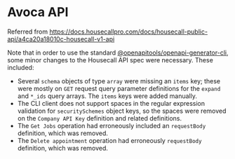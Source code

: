 # Avoca API

Referred from https://docs.housecallpro.com/docs/housecall-public-api/a4ca20a18010c-housecall-v1-api

Note that in order to use the standard [@openapitools/openapi-generator-cli](https://www.npmjs.com/package/@openapitools/openapi-generator-cli), some minor changes to the Housecall API spec were necessary. These included:

- Several `schema` objects of type `array` were missing an `items` key; these were mostly on `GET` request query parameter definitions for the `expand` and `*_ids` query arrays. The `items` keys were added manually.
- The CLI client does not support spaces in the regular expression validation for `securitySchemes` object keys, so the spaces were removed on the `Company API Key` definition and related definitions.
- The `Get Jobs` operation had erroneously included an `requestBody` definition, which was removed.
- The `Delete appointment` operation had erroneously `requestBody` definition, which was removed.
